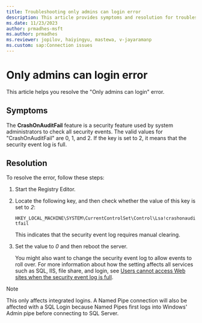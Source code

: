 ```yaml
---
title: Troubleshooting only admins can login error 
description: This article provides symptoms and resolution for troubleshooting the only admins can login error.
ms.date: 11/23/2023
author: prmadhes-msft
ms.author: prmadhes
ms.reviewer: jopilov, haiyingyu, mastewa, v-jayaramanp
ms.custom: sap:Connection issues
---
```


# Only admins can login error

This article helps you resolve the "Only admins can login" error.

## Symptoms

The **CrashOnAuditFail** feature is a security feature used by system administrators to check all security events. The valid values for "CrashOnAuditFail" are 0, 1, and 2. If the key is set to 2, it means that the security event log is full.

## Resolution

To resolve the error, follow these steps:

1. Start the Registry Editor.
1. Locate the following key, and then check whether the value of this key is set to *2*:

   `HKEY_LOCAL_MACHINE\SYSTEM\CurrentControlSet\Control\Lsa!crashonauditfail`

   This indicates that the security event log requires manual clearing.

1. Set the value to *0* and then reboot the server.

   You might also want to change the security event log to allow events to roll over. For more information about how the setting affects all services such as SQL, IIS, file share, and login, see [Users cannot access Web sites when the security event log is full](../../../developer/webapps/iis/general/users-cannot-access-web-sites-when-log-full.md).

  > [!NOTE]
  > This only affects integrated logins. A Named Pipe connection will also be affected with a SQL Login because Named Pipes first logs into Windows' Admin pipe before connecting to SQL Server.
